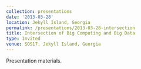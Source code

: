 ```yaml
---
collection: presentations
date: '2013-03-28'
location: Jekyll Island, Georgia
permalink: /presentations/2013-03-28-intersection
title: Intersection of Big Computing and Big Data
type: Invited
venue: SOS17, Jekyll Island, Georgia
---
```


Presentation materials.

